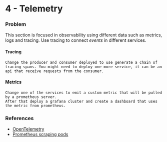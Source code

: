 # 4 - Telemetry

### Problem

This section is focused in observability using different data such as metrics, logs and tracing. 
Use tracing to connect *events* in different services.

#### Tracing 

```
Change the producer and consumer deployed to use generate a chain of tracing spans. You might need to deploy one more service, it can be an api that receive requests from the consumer.   
```

#### Metrics 

```
Change one of the services to emit a custom metric that will be pulled by a prometheus server.
After that deploy a grafana cluster and create a dashboard that uses the metric from prometheus.
```

### References 

* [OpenTelemetry](https://opentelemetry.io/)
* [Prometheus scraping pods](https://www.weave.works/docs/cloud/latest/tasks/monitor/configuration-k8s/)